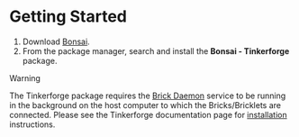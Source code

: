 Getting Started
===============

1. Download [Bonsai](https://bonsai-rx.org/).
2. From the package manager, search and install the **Bonsai - Tinkerforge** package.

> [!Warning]
> The Tinkerforge package requires the [Brick Daemon](https://www.tinkerforge.com/en/doc/Software/Brickd.html) service to be running in the background on the host computer to which the Bricks/Bricklets are connected. Please see the Tinkerforge documentation page for [installation](https://www.tinkerforge.com/en/doc/Software/Brickd.html#installation) instructions.